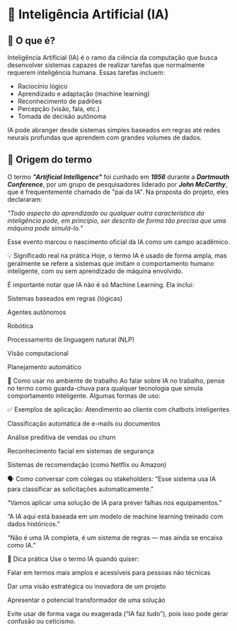 # 🧠 Inteligência Artificial (IA)

## 📖 O que é?

Inteligência Artificial (IA) é o ramo da ciência da computação que busca desenvolver sistemas capazes de realizar tarefas que normalmente requerem inteligência humana. Essas tarefas incluem:

* Raciocínio lógico
* Aprendizado e adaptação (machine learning)
* Reconhecimento de padrões
* Percepção (visão, fala, etc.)
* Tomada de decisão autônoma

IA pode abranger desde sistemas simples baseados em regras até redes neurais profundas que aprendem com grandes volumes de dados.

## 🧾 Origem do termo
O termo ***"Artificial Intelligence"*** foi cunhado em ***1956*** durante a ***Dartmouth Conference***, por um grupo de pesquisadores liderado por ***John McCarthy***, que é frequentemente chamado de "pai da IA". Na proposta do projeto, eles declararam:

*"Todo aspecto do aprendizado ou qualquer outra característica da inteligência pode, em princípio, ser descrito de forma tão precisa que uma máquina pode simulá-lo."*

Esse evento marcou o nascimento oficial da IA como um campo acadêmico.

💡 Significado real na prática
Hoje, o termo IA é usado de forma ampla, mas geralmente se refere a sistemas que imitam o comportamento humano inteligente, com ou sem aprendizado de máquina envolvido.

É importante notar que IA não é só Machine Learning. Ela inclui:

Sistemas baseados em regras (lógicas)

Agentes autônomos

Robótica

Processamento de linguagem natural (NLP)

Visão computacional

Planejamento automático

🧰 Como usar no ambiente de trabalho
Ao falar sobre IA no trabalho, pense no termo como guarda-chuva para qualquer tecnologia que simula comportamento inteligente. Algumas formas de uso:

✅ Exemplos de aplicação:
Atendimento ao cliente com chatbots inteligentes

Classificação automática de e-mails ou documentos

Análise preditiva de vendas ou churn

Reconhecimento facial em sistemas de segurança

Sistemas de recomendação (como Netflix ou Amazon)

🗣️ Como conversar com colegas ou stakeholders:
“Esse sistema usa IA para classificar as solicitações automaticamente.”

“Vamos aplicar uma solução de IA para prever falhas nos equipamentos.”

“A IA aqui está baseada em um modelo de machine learning treinado com dados históricos.”

“Não é uma IA completa, é um sistema de regras — mas ainda se encaixa como IA.”

🧭 Dica prática
Use o termo IA quando quiser:

Falar em termos mais amplos e acessíveis para pessoas não técnicas

Dar uma visão estratégica ou inovadora de um projeto

Apresentar o potencial transformador de uma solução

Evite usar de forma vaga ou exagerada (“IA faz tudo”), pois isso pode gerar confusão ou ceticismo.